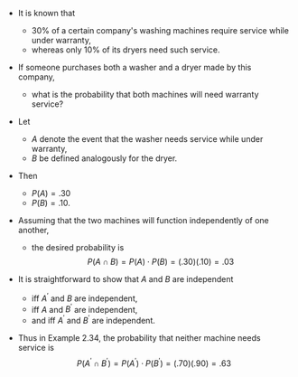 - It is known that 
	- ${30}\%$ of a certain company's washing machines require service while under warranty, 
	- whereas only ${10}\%$ of its dryers need such service. 
- If someone purchases both a washer and a dryer made by this company, 
	- what is the probability that both machines will need warranty service?

- Let 
	- $A$ denote the event that the washer needs service while under warranty, 
	- $B$ be defined analogously for the dryer. 
- Then 
	- $P\left( A\right) = {.30}$
	- $P\left( B\right) = {.10}$. 
- Assuming that the two machines will function independently of one another, 
	- the desired probability is
$$
P\left( {A \cap B}\right) = P\left( A\right) \cdot P\left( B\right) = \left( {.30}\right) \left( {.10}\right) = {.03}
$$
- It is straightforward to show that $A$ and $B$ are independent 
	- iff ${A}^{\prime }$ and $B$ are independent, 
	- iff $A$ and ${B}^{\prime }$ are independent, 
	- and iff ${A}^{\prime }$ and ${B}^{\prime }$ are independent. 
- Thus in Example 2.34, the probability that neither machine needs service is
$$
P\left( {{A}^{\prime } \cap {B}^{\prime }}\right) = P\left( {A}^{\prime }\right) \cdot P\left( {B}^{\prime }\right) = \left( {.70}\right) \left( {.90}\right) = {.63}
$$